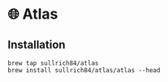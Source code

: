 # 🌐 Atlas

## Installation
```
brew tap sullrich84/atlas
brew install sullrich84/atlas/atlas --head
```

